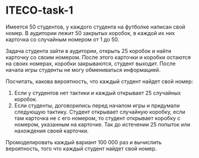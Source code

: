 # ITECO-task-1
Имеется 50 студентов, у каждого студента на футболке написан свой номер.
В аудитории лежит 50 закрытых коробок, в каждой их них карточка со случайным номером от 1 до 50.

Задача студента зайти в аудитории, открыть 25 коробок и найти карточку со своим номером.
После этого карточки и коробки остаются на своих номерах, коробки закрываются, студент выходит.
После начала игры студенты не могу обмениваться информацией.

Посчитать, какова вероятность, что каждый студент найдет свой номер:
1) Если у студентов нет тактики и каждый открывает 25 случайных коробок. 
2) Если студенты, договорились перед началом игры и придумали следующую тактику. Студент открывает случайную коробку, если там карточка не с его номером, то студент открывает коробку с номером, указанным на карточке. Так до истечении 25 попыток или нахождения своей карточки.

Промоделировать каждый вариант 100 000 раз и вычислить вероятность, того что каждый студент найдет свой номер.
